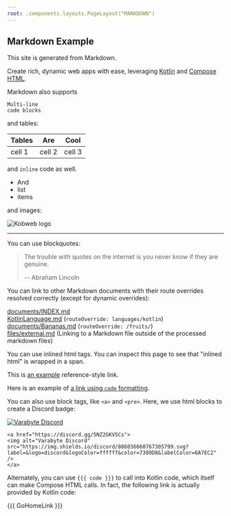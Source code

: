 ```yaml
---
root: .components.layouts.PageLayout("MARKDOWN")
---
```


## Markdown Example

This site is generated from Markdown.

Create rich, dynamic web apps with ease, leveraging [Kotlin](https://kotlinlang.org/) and [Compose HTML](https://github.com/JetBrains/compose-multiplatform#compose-html).

Markdown also supports

```
Multi-line
code blocks
```

and tables:

| Tables | Are    | Cool   |
|--------|--------|--------|
| cell 1 | cell 2 | cell 3 |

and `inline` code as well.

* And
* list
* items

and images:

![Kobweb logo](/logo.png 'Unused title')

---

You can use blockquotes:

> The trouble with quotes on the internet is you never know if they are genuine.
>
> -- Abraham Lincoln

You can link to other Markdown documents with their route overrides resolved correctly (except for dynamic overrides):

[documents/INDEX.md](documents/INDEX.md)<br>
[KotlinLanguage.md](KotlinLanguage.md) (`routeOverride: languages/kotlin`)<br>
[documents/Bananas.md](documents/Bananas.md) (`routeOverride: /fruits/`)<br>
[files/external.md](/files/external.md) (Linking to a Markdown file outside of the processed markdown files)<br>

You can use <span id="md-inline-demo">inlined html</span> tags. You can inspect this page to see that "inlined html" is
wrapped in a span.

This is [an example][id] reference-style link.

Here is an example of [a link using `code` formatting](https://example.com).

You can also use block tags, like `<a>` and `<pre>`. Here, we use html blocks to create a Discord badge:

<a href="https://discord.gg/5NZ2GKV5Cs">
<img alt="Varabyte Discord" src="https://img.shields.io/discord/886036660767305799.svg?label=&logo=discord&logoColor=ffffff&color=7389D8&labelColor=6A7EC2" />
</a>

```
<a href="https://discord.gg/5NZ2GKV5Cs">
<img alt="Varabyte Discord" src="https://img.shields.io/discord/886036660767305799.svg?label=&logo=discord&logoColor=ffffff&color=7389D8&labelColor=6A7EC2" />
</a>
```

Alternately, you can use `{{{ code }}}` to call into Kotlin code, which itself can make Compose HTML calls. In fact,
the following link is actually provided by Kotlin code:

{{{ GoHomeLink }}}

[id]: http://example.com/
